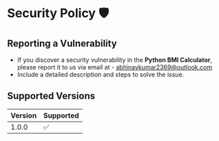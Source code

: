 # Security Policy 🛡️

## Reporting a Vulnerability

- If you discover a security vulnerability in the **Python BMI Calculator**, please report it to us via email at - abhinavkumar2369@outlook.com
- Include a detailed description and steps to solve the issue.


## Supported Versions

| Version | Supported          |
| ------- | ------------------ |
| 1.0.0     | :white_check_mark: |
